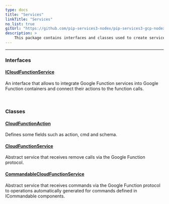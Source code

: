 ```yaml
---
type: docs
title: "Services"
linkTitle: "Services"
no_list: true
gitUrl: "https://github.com/pip-services3-nodex/pip-services3-gcp-nodex"
description: >
    This package contains interfaces and classes used to create services that do operations via the Google Function protocol.
---
```

---

<div class="module-body"> 


### Interfaces

#### [ICloudFunctionService](icloud_function_service)
An interface that allows to integrate Google Function services into Google Function containers and connect their actions to the function calls.

<br>

### Classes

#### [CloudFunctionAction](cloud_function_action)
Defines some fields such as action, cmd and schema.


#### [CloudFunctionService](cloud_function_service)
Abstract service that receives remove calls via the Google Function protocol.

#### [CommandableCloudFunctionService](commandable_cloud_function_service)
Abstract service that receives commands via the Google Function protocol to operations automatically generated for commands defined in ICommandable components.


</div>
